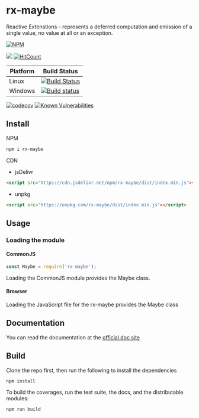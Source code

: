 # rx-maybe

Reactive Extenstions - represents a deferred computation and emission of a single value, no value at all or an exception. 

[![NPM](https://nodei.co/npm/rx-maybe.png)](https://nodei.co/npm/rx-maybe/)

[![](https://data.jsdelivr.com/v1/package/npm/rx-maybe/badge)](https://www.jsdelivr.com/package/npm/rx-maybe)
[![HitCount](http://hits.dwyl.io/lxsmnsyc/rx-maybe.svg)](http://hits.dwyl.io/lxsmnsyc/rx-maybe)

| Platform | Build Status |
| --- | --- |
| Linux | [![Build Status](https://travis-ci.org/LXSMNSYC/rx-maybe.svg?branch=master)](https://travis-ci.org/LXSMNSYC/rx-maybe) |
| Windows | [![Build status](https://ci.appveyor.com/api/projects/status/mkjwe462uk80axx4?svg=true)](https://ci.appveyor.com/project/LXSMNSYC/rx-maybe) |


[![codecov](https://codecov.io/gh/LXSMNSYC/rx-maybe/branch/master/graph/badge.svg)](https://codecov.io/gh/LXSMNSYC/rx-maybe)
[![Known Vulnerabilities](https://snyk.io/test/github/LXSMNSYC/rx-maybe/badge.svg?targetFile=package.json)](https://snyk.io/test/github/LXSMNSYC/rx-maybe?targetFile=package.json)

## Install

NPM

```bash
npm i rx-maybe
```

CDN

* jsDelivr
```html
<script src="https://cdn.jsdelivr.net/npm/rx-maybe/dist/index.min.js"></script>
```

* unpkg
```html
<script src="https://unpkg.com/rx-maybe/dist/index.min.js"></script>
```

## Usage

### Loading the module

#### CommonJS

```js
const Maybe = require('rx-maybe');
```

Loading the CommonJS module provides the Maybe class.

#### Browser

Loading the JavaScript file for the rx-maybe provides the Maybe class

## Documentation

You can read the documentation at the [official doc site](https://lxsmnsyc.github.io/rx-maybe/)

## Build

Clone the repo first, then run the following to install the dependencies

```bash
npm install
```

To build the coverages, run the test suite, the docs, and the distributable modules:

```bash
npm run build
```